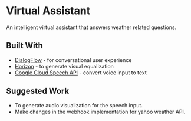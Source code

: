 # Virtual Assistant
An intelligent virtual assistant that answers weather related questions.

## Built With
* [DialogFlow](https://dialogflow.com/) - for conversational user experience
* [Horizon](https://github.com/Yalantis/Horizon) - to generate visual equalization
* [Google Cloud Speech API](https://cloud.google.com/speech/) - convert voice input to text

## Suggested Work
* To generate audio visualization for the speech input.
* Make changes in the webhook implementation for yahoo weather API.

